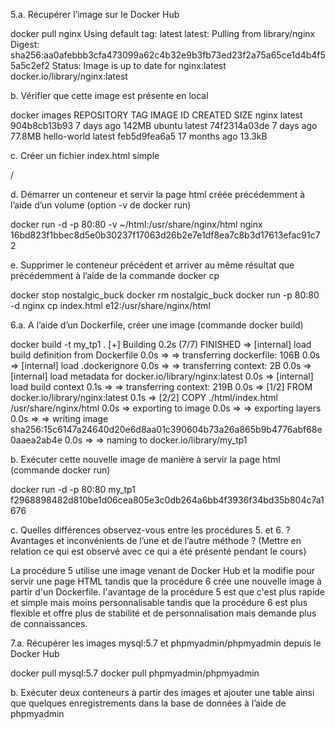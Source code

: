 5.a. Récupérer l’image sur le Docker Hub

docker pull nginx
Using default tag: latest
latest: Pulling from library/nginx
Digest: sha256:aa0afebbb3cfa473099a62c4b32e9b3fb73ed23f2a75a65ce1d4b4f55a5c2ef2
Status: Image is up to date for nginx:latest
docker.io/library/nginx:latest

b. Vérifier que cette image est présente en local

docker images
REPOSITORY    TAG       IMAGE ID       CREATED         SIZE
nginx         latest    904b8cb13b93   7 days ago      142MB
ubuntu        latest    74f2314a03de   7 days ago      77.8MB
hello-world   latest    feb5d9fea6a5   17 months ago   13.3kB

c. Créer un fichier index.html simple

/

d. Démarrer un conteneur et servir la page html créée précédemment à l’aide d’un volume (option -v de docker run)

docker run -d -p 80:80 -v ~/html:/usr/share/nginx/html nginx
16bd823f1bbec8d5e0b30237f17063d26b2e7e1df8ea7c8b3d17613efac91c72

e. Supprimer le conteneur précédent et arriver au même résultat que précédemment à l’aide de la commande docker cp

docker stop nostalgic_buck
docker rm nostalgic_buck
docker run -p 80:80 -d nginx
cp index.html e12:/usr/share/nginx/html

6.a. A l’aide d’un Dockerfile, créer une image (commande docker build)

docker build -t my_tp1 .
[+] Building 0.2s (7/7) FINISHED
 => [internal] load build definition from Dockerfile                                                               0.0s
 => => transferring dockerfile: 106B                                                                               0.0s
 => [internal] load .dockerignore                                                                                  0.0s
 => => transferring context: 2B                                                                                    0.0s
 => [internal] load metadata for docker.io/library/nginx:latest                                                    0.0s
 => [internal] load build context                                                                                  0.1s
 => => transferring context: 219B                                                                                  0.0s
 => [1/2] FROM docker.io/library/nginx:latest                                                                      0.1s
 => [2/2] COPY ./html/index.html /usr/share/nginx/html                                                             0.0s
 => exporting to image                                                                                             0.0s
 => => exporting layers                                                                                            0.0s
 => => writing image sha256:15c6147a24640d20e6d8aa01c390604b73a26a865b9b4776abf68e0aaea2ab4e                       0.0s
 => => naming to docker.io/library/my_tp1

b. Exécuter cette nouvelle image de manière à servir la page html (commande docker run)

docker run -d -p 80:80 my_tp1
f2968898482d810be1d06cea805e3c0db264a6bb4f3936f34bd35b804c7a1676

c. Quelles différences observez-vous entre les procédures 5. et 6. ? Avantages et inconvénients de l’une et de l’autre méthode ? (Mettre en relation ce qui est observé avec ce qui a été présenté pendant le cours)

La procédure 5 utilise une image venant de Docker Hub et la modifie pour servir une page HTML tandis que la procédure 6 crée une nouvelle image à partir d'un Dockerfile.
l'avantage de la procédure 5 est que c'est plus rapide et simple mais moins personnalisable tandis que la procédure 6 est plus flexible et offre plus de stabilité et de personnalisation mais demande plus de connaissances.

7.a. Récupérer les images mysql:5.7 et phpmyadmin/phpmyadmin depuis le Docker Hub

docker pull mysql:5.7
docker pull phpmyadmin/phpmyadmin

b. Exécuter deux conteneurs à partir des images et ajouter une table ainsi que quelques enregistrements dans la base de données à l’aide de phpmyadmin